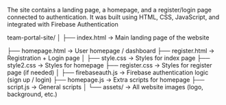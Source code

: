 The site contains a landing page, a homepage, and a register/login page connected to authentication.
It was built using HTML, CSS, JavaScript, and integrated with Firebase Authentication

team-portal-site/
│
├── index.html        → Main landing page of the website

├── homepage.html     → User homepage / dashboard
├── register.html     → Registration + Login page
│
├── style.css         → Styles for index page
├── style2.css        → Styles for homepage
├── register.css      → Styles for register page (if needed)
│
├── firebaseauth.js   → Firebase authentication logic (sign up / login)
├── homepage.js       → Extra scripts for homepage
├── script.js         → General scripts
│
└── assets/           → All website images (logo, background, etc.)

